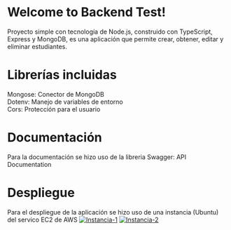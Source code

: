 # Welcome to Backend Test!

Proyecto simple con tecnología de Node.js, construido con TypeScript, Express y MongoDB, es una aplicación que permite crear, obtener, editar y eliminar estudiantes.

# Librerías incluidas

Mongose: Conector de MongoDB<br>
Dotenv: Manejo de variables de entorno<br>
Cors: Protección para el usuario <br>

# Documentación

Para la documentación se hizo uso de la libreria Swagger: API Documentation

# Despliegue

Para el despliegue de la aplicación se hizo uso de una instancia (Ubuntu) del servico EC2 de AWS
<a href="https://ibb.co/rFGcJDV"><img src="https://i.ibb.co/S5XdpFz/Instancia-1.jpg" alt="Instancia-1" border="0"></a>
<a href="https://imgbb.com/"><img src="https://i.ibb.co/ydXCRqw/Instancia-2.jpg" alt="Instancia-2" border="0"></a>
